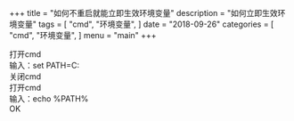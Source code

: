 +++
title = "如何不重启就能立即生效环境变量"
description = "如何立即生效环境变量"
tags = [
    "cmd",
    "环境变量",
]
date = "2018-09-26"
categories = [
    "cmd",
    "环境变量",
]
menu = "main"
+++

打开cmd  
输入：set PATH=C:  
关闭cmd  
打开cmd  
输入：echo %PATH%  
OK  